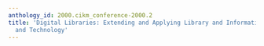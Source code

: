 ```yaml
---
anthology_id: 2000.cikm_conference-2000.2
title: 'Digital Libraries: Extending and Applying Library and Information Science
  and Technology'
---
```

